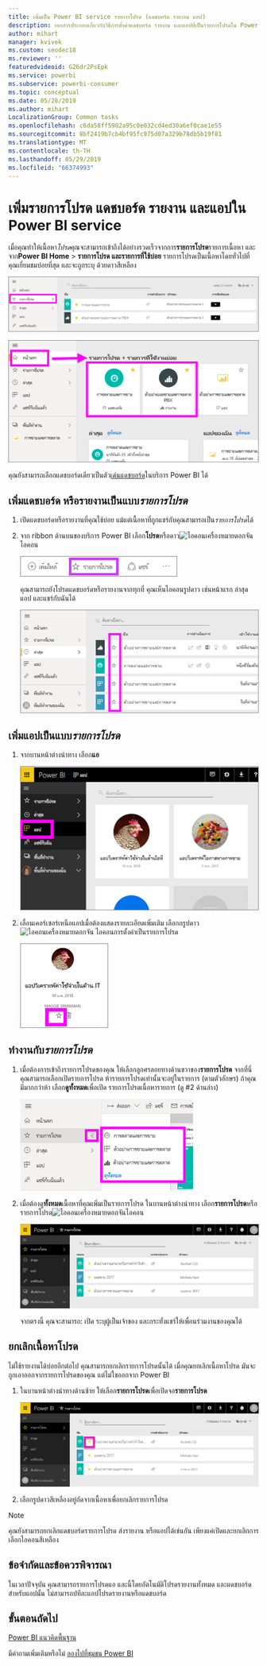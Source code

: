 ```yaml
---
title: เพิ่มเป็น Power BI service รายการโปรด (แดชบอร์ด รายงาน แอป)
description: เอกสารประกอบเกี่ยวกับวิธีการตั้งค่าแดชบอร์ด รายงาน และแอปที่เป็นรายการโปรดใน Power BI service
author: mihart
manager: kvivek
ms.custom: seodec18
ms.reviewer: ''
featuredvideoid: G26dr2PsEpk
ms.service: powerbi
ms.subservice: powerbi-consumer
ms.topic: conceptual
ms.date: 05/28/2019
ms.author: mihart
LocalizationGroup: Common tasks
ms.openlocfilehash: c6da58ff5902a95c0e032cd4ed30a6ef0cae1e55
ms.sourcegitcommit: 8bf2419b7cb4bf95fc975d07a329b78db5b19f81
ms.translationtype: MT
ms.contentlocale: th-TH
ms.lasthandoff: 05/29/2019
ms.locfileid: "66374993"
---
```

# <a name="favorite-dashboards-reports-and-apps-in-power-bi-service"></a>เพิ่มรายการโปรด แดชบอร์ด รายงาน และแอปใน Power BI service
เมื่อคุณทำให้เนื้อหา*โปรด*คุณจะสามารถเข้าถึงได้อย่างรวดเร็วจากการ**รายการโปรด**รายการเนื้อหา และจาก**Power BI Home**  >   **รายการโปรด และรายการที่ใช้บ่อย**  รายการโปรดเป็นเนื้อหาโดยทั่วไปที่คุณเยี่ยมชมบ่อยที่สุด และจะถูกระบุ ด้วยดาวสีเหลือง

   ![ไอคอนรายการโปรด](./media/end-user-favorite/power-bi-favorite-nav.png)

   ![ไอคอนรายการโปรด](./media/end-user-favorite/power-bi-home.png)

คุณยังสามารถเลือกแดชบอร์ดเดียวเป็นตัว[เด่นแดชบอร์ด](end-user-featured.md)ในบริการ Power BI ได้

## <a name="add-a-dashboard-or-report-as-a-favorite"></a>เพิ่มแดชบอร์ด หรือรายงานเป็นแบบ*รายการโปรด*

1. เปิดแดชบอร์ดหรือรายงานที่คุณใช้บ่อย แม้แต่เนื้อหาที่ถูกแชร์กับคุณสามารถเป็น*รายการโปรด*ได้

2. จาก ribbon ด้านบนของบริการ Power BI เลือก**โปรด**หรือดาว![ไอคอนเครื่องหมายดอกจัน](./media/end-user-favorite/power-bi-favorite-icon.png)ไอคอน
   
   ![ไอคอนรายการโปรด](./media/end-user-favorite/powerbi-dashboard-favorite.png)
   
   คุณสามารถยังโปรดแดชบอร์ดหรือรายงานจากทุกที่ คุณเห็นไอคอนรูปดาว เช่นหน้าแรก ล่าสุด แอป และแชร์กับฉันได้ 
   
   ![แท็บแดชบอร์ด มีเครื่องหมายดาวสีเหลือง](./media/end-user-favorite/power-bi-recent.png)

## <a name="add-an-app-as-a-favorite"></a>เพิ่มแอปเป็นแบบ*รายการโปรด*

1. จากบานหน้าต่างนำทาง เลือก**แอ**

   ![แดชบอร์ด](./media/end-user-favorite/power-bi-favorite-apps.png)

2. เลื่อนเคอร์เซอร์เหนือแอปเมื่อต้องแสดงรายละเอียดเพิ่มเติม  เลือกกรูปดาว ![ไอคอนเครื่องหมายดอกจัน](./media/end-user-favorite/power-bi-favorite-icon.png)  ไอคอนการตั้งค่าเป็นรายการโปรด
   
   ![เลื่อนไปเหนือแอป](./media/end-user-favorite/power-bi-favorite-app.png)

## <a name="working-with-favorites"></a>ทำงานกับ*รายการโปรด*
1. เมื่อต้องการเข้าถึงรายการโปรดของคุณ ให้เลือกลูกศรลอยทางด้านขวาของ**รายการโปรด**  จากที่นี่ คุณสามารถเลือกเปิดรายการโปรด ห้ารายการโปรดเท่านั้นจะอยู่ในรายการ (ตามตัวอักษร) ถ้าคุณมีมากกว่าห้า เลือก**ดูทั้งหมด**เพื่อเปิด รายการโปรดเนื้อหารายการ (ดู #2 ด้านล่าง) 
   
   ![เมนูลอยที่ชื่นชอบ](./media/end-user-favorite/power-bi-favorite-flyout.png)
2. เมื่อต้องดู**ทั้งหมด**เนื้อหาที่คุณเพิ่มเป็นรายการโปรด ในบานหน้าต่างนำทาง เลือก**รายการโปรด**หรือรายการโปรด![ไอคอนเครื่องหมายดอกจัน](./media/end-user-favorite/power-bi-favorites-icon.png)ไอคอน  
   
    ![หน้าต่างโปรด](./media/end-user-favorite/power-bi-favorites-screen.png)
   
   จากตรงนี้ คุณจะสามารถ: เปิด ระบุผู้เป็นเจ้าของ และกระทั่งแชร์ให้เพื่อนร่วมงานของคุณได้

## <a name="unfavorite-content"></a>ยกเลิกเนื้อหาโปรด
ไม่ใช้รายงานได้บ่อยอีกต่อไป  คุณสามารถยกเลิกรายการโปรดนั้นได้ เมื่อคุณยกเลิกเนื้อหาโปรด มันจะถูกเอาออกจากรายการโปรดของคุณ แต่ไม่ใชออกจาก Power BI

1. ในบานหน้าต่างนำทางด้านซ้าย ให้เลือก**รายการโปรด**เพื่อเปิดจอ**รายการโปรด**
   
   ![เพิ่มหน้าจอรายการโปรด](./media/end-user-favorite/power-bi-unfavorites-screen.png)
2. เลือกรูปดาวสีเหลืองอยู่ถัดจากเนื้อหาเพื่อยกเลิกรายการโปรด

> [!NOTE]
> คุณยังสามารถยกเลิกแดชบอร์ดรายการโปรด ส่งรายงาน หรือแอปได้เช่นกัน เพียงแค่เปิดและยกเลิกการเลือกไอคอนสีเหลือง   
> 
> 
## <a name="limitations-and-considerations"></a>ข้อจำกัดและข้อควรพิจารณา
ในเวลาปัจจุบัน คุณสามารถรายการโปรดแอ และนี้โดยอัตโนมัติโปรดรายงานทั้งหมด และแดชบอร์ดสำหรับแอปนั้น ไม่สามารถปทีละแอปโปรดรายงานหรือแดชบอร์ด 

## <a name="next-steps"></a>ขั้นตอนถัดไป
[Power BI แนวคิดพื้นฐาน](end-user-basic-concepts.md)

มีคำถามเพิ่มเติมหรือไม่ [ลองไปที่ชุมชน Power BI](http://community.powerbi.com/)

